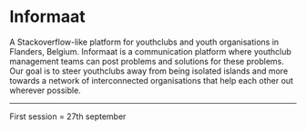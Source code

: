 # Informaat

A Stackoverflow-like platform for youthclubs and youth organisations in Flanders, Belgium.
Informaat is a communication platform where youthclub management teams can post problems and solutions for these problems.
Our goal is to steer youthclubs away from being isolated islands and more towards a network of interconnected organisations that help each other out wherever possible.

____

First session = 27th september
